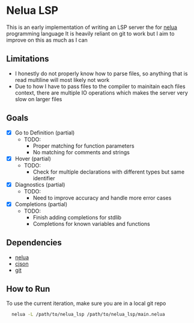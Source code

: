 # Nelua LSP

This is an early implementation of writing an LSP server the for [nelua](https://nelua.io) programming language
It is heavily reliant on git to work but I aim to improve on this as much as I can

## Limitations

- I honestly do not properly know how to parse files, so anything that is read multiline will most likely not work
- Due to how I have to pass files to the compiler to mainitain each files context, there are multiple IO operations which makes the server very slow on larger files

## Goals

- [x] Go to Definition (partial)
  - TODO:
    - Proper matching for function parameters
    - No matching for comments and strings
- [x] Hover (partial)
  - TODO:
    - Check for multiple declarations with different types but same identifier
- [x] Diagnostics (partial)
  - TODO:
    - Need to improve accuracy and handle more error cases
- [x] Completions (partial)
  - TODO:
    - Finish adding completions for stdlib
    - Completions for known variables and functions

## Dependencies
- [nelua](https://nelua.io)
- [cjson](https://github.com/DaveGamble/cJSON)
- [git](https://git-scm.com)

## How to Run
To use the current iteration, make sure you are in a local git repo

```sh
  nelua -L /path/to/nelua_lsp /path/to/nelua_lsp/main.nelua
```
